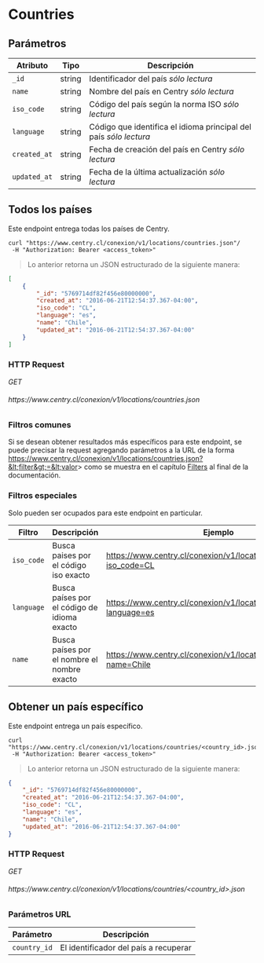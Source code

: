 # Countries

## Parámetros

Atributo     | Tipo   | Descripción                                                                            
------------ | ------ | -----------
`_id`        | string | Identificador del país <i class="label label-info">sólo lectura</i>
`name`       | string | Nombre del país en Centry <i class="label label-info">sólo lectura</i>
`iso_code`   | string | Código del país según la norma ISO <i class="label label-info">sólo lectura</i>
`language`   | string | Código que identifica el idioma principal del país <i class="label label-info">sólo lectura</i>
`created_at` | string | Fecha de creación del país en Centry <i class="label label-info">sólo lectura</i>
`updated_at` | string | Fecha de la última actualización <i class="label label-info">sólo lectura</i>

## Todos los países

Este endpoint entrega todas los países de Centry.

```shell
curl "https://www.centry.cl/conexion/v1/locations/countries.json"/
 -H "Authorization: Bearer <access_token>"
```

> Lo anterior retorna un JSON estructurado de la siguiente manera:

```json
[
    {
        "_id": "5769714df82f456e80000000",
        "created_at": "2016-06-21T12:54:37.367-04:00",
        "iso_code": "CL",
        "language": "es",
        "name": "Chile",
        "updated_at": "2016-06-21T12:54:37.367-04:00"
    }
]
```

### HTTP Request

<div class="api-endpoint">
  <div class="endpoint-data">
    <i class="label label-get">GET</i>
    <h6> https://www.centry.cl/conexion/v1/locations/countries.json </h6>
  </div>
</div>

### Filtros comunes

Si se desean obtener resultados más específicos para este endpoint, se puede
precisar la request agregando parámetros a la URL de la forma
https://www.centry.cl/conexion/v1/locations/countries.json?&lt;filter&gt;=&lt;valor&gt;
como se muestra en el capítulo [Filters](#filters) al final de la documentación.

### Filtros especiales

Solo pueden ser ocupados para este endpoint en particular.

Filtro     | Descripción                                 | Ejemplo
---------- | ------------------------------------------- | -------
`iso_code` | Busca paises por el código iso exacto       | https://www.centry.cl/conexion/v1/locations/countries.json?iso_code=CL
`language` | Busca países por el código de idioma exacto | https://www.centry.cl/conexion/v1/locations/countries.json?language=es
`name`     | Busca países por el nombre el nombre exacto | https://www.centry.cl/conexion/v1/locations/countries.json?name=Chile

## Obtener un país específico

Este endpoint entrega un país específico.

```shell
curl "https://www.centry.cl/conexion/v1/locations/countries/<country_id>.json"/
 -H "Authorization: Bearer <access_token>"
```

> Lo anterior retorna un JSON estructurado de la siguiente manera:

```json
{
    "_id": "5769714df82f456e80000000",
    "created_at": "2016-06-21T12:54:37.367-04:00",
    "iso_code": "CL",
    "language": "es",
    "name": "Chile",
    "updated_at": "2016-06-21T12:54:37.367-04:00"
}
```

### HTTP Request

<div class="api-endpoint">
  <div class="endpoint-data">
    <i class="label label-get">GET</i>
    <h6> https://www.centry.cl/conexion/v1/locations/countries/&lt;country_id&gt;.json </h6>
  </div>
</div>

### Parámetros URL

Parámetro  | Descripción
---------- | ----------------------------------------
`country_id` | El identificador del país a recuperar
